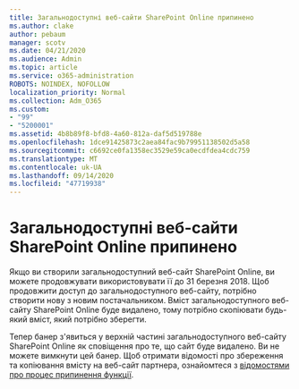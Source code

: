 ```yaml
---
title: Загальнодоступні веб-сайти SharePoint Online припинено
ms.author: clake
author: pebaum
manager: scotv
ms.date: 04/21/2020
ms.audience: Admin
ms.topic: article
ms.service: o365-administration
ROBOTS: NOINDEX, NOFOLLOW
localization_priority: Normal
ms.collection: Adm_O365
ms.custom:
- "99"
- "5200001"
ms.assetid: 4b8b89f8-bfd8-4a60-812a-daf5d519788e
ms.openlocfilehash: 1dce91425873c2aea84fac9b79951138502d5a58
ms.sourcegitcommit: c6692ce0fa1358ec3529e59ca0ecdfdea4cdc759
ms.translationtype: MT
ms.contentlocale: uk-UA
ms.lasthandoff: 09/14/2020
ms.locfileid: "47719938"
---
```

# <a name="sharepoint-online-public-websites-are-being-discontinued"></a>Загальнодоступні веб-сайти SharePoint Online припинено

Якщо ви створили загальнодоступний веб-сайт SharePoint Online, ви можете продовжувати використовувати її до 31 березня 2018. Щоб продовжити доступ до загальнодоступного веб-сайту, потрібно створити нову з новим постачальником. Вміст загальнодоступного веб-сайту SharePoint Online буде видалено, тому потрібно скопіювати будь-який вміст, який потрібно зберегти.
  
Тепер банер з'явиться у верхній частині загальнодоступного веб-сайту SharePoint Online як сповіщення про те, що сайт буде видалено. Ви не можете вимкнути цей банер. Щоб отримати відомості про збереження та копіювання вмісту на веб-сайт партнера, ознайомтеся з [відомостями про процес припинення функції](https://go.microsoft.com/fwlink/?linkid=866980).
  